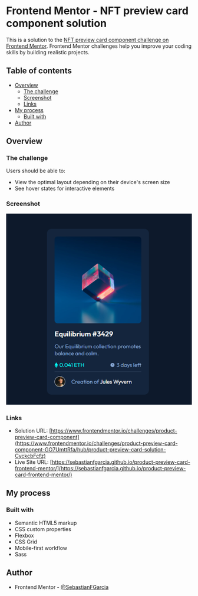 # Frontend Mentor - NFT preview card component solution

This is a solution to the [NFT preview card component challenge on Frontend Mentor](https://www.frontendmentor.io/challenges/nft-preview-card-component-SbdUL_w0U). Frontend Mentor challenges help you improve your coding skills by building realistic projects. 

## Table of contents

- [Overview](#overview)
  - [The challenge](#the-challenge)
  - [Screenshot](#screenshot)
  - [Links](#links)
- [My process](#my-process)
  - [Built with](#built-with)
- [Author](#author)


## Overview

### The challenge

Users should be able to:

- View the optimal layout depending on their device's screen size
- See hover states for interactive elements


### Screenshot

![](./images/Screenshot.PNG)

### Links

- Solution URL: [https://www.frontendmentor.io/challenges/product-preview-card-component](https://www.frontendmentor.io/challenges/product-preview-card-component-GO7UmttRfa/hub/product-preview-card-solution-CyckcbFcfz)
- Live Site URL: [https://sebastianfgarcia.github.io/product-preview-card-frontend-mentor/](https://sebastianfgarcia.github.io/product-preview-card-frontend-mentor/)

## My process

### Built with

- Semantic HTML5 markup
- CSS custom properties
- Flexbox
- CSS Grid
- Mobile-first workflow
- Sass

## Author
- Frontend Mentor - [@SebastianFGarcia](https://www.frontendmentor.io/profile/SebastianFGarcia)